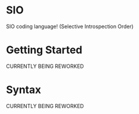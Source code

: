 # SIO
SIO coding language! (Selective Introspection Order)

# Getting Started
CURRENTLY BEING REWORKED

# Syntax
CURRENTLY BEING REWORKED
